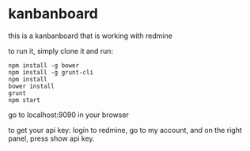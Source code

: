 # kanbanboard

this is a kanbanboard that is working with redmine

to run it, simply clone it and run:
```
npm install -g bower
npm install -g grunt-cli
npm install
bower install
grunt
npm start
```

go to localhost:9090 in your browser

to get your api key:
login to redmine, go to my account,
and on the right panel, press show api key.
